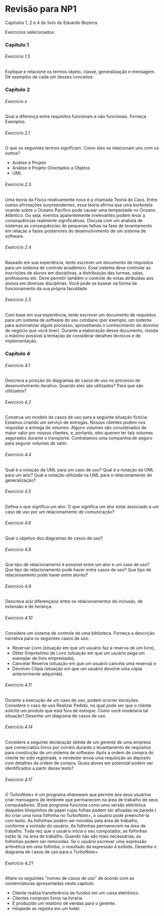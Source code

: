 # Revisão para NP1

Capítulos 1, 2 e 4 do livro do Eduardo Bezerra

Exercícios selecionados:

### Capítulo 1

###### Exercício 1.5 
Explique e relacione os termos objeto, classe, generalização e mensagem. Dê exemplos de cada um desses conceitos.

### Capítulo 2



###### Exercício x
Qual a diferença entre requisitos funcionais e não funcionais. Forneça Exemplos.

###### Exercício 2.1
O que os seguintes termos significam. Como eles se relacionam uns com os outros?
 - Análise e Projeto
 - Análise e Projeto Orientados a Objetos
 - UML 


###### Exercício 2.3
Uma teoria da Física relativamente nova é a chamada Teoria do Caos. 
Entre outras afirmações surpreendentes, essa teoria afirma que uma borboleta voando sobre o Oceano Pacífico pode causar uma tempestade no Oceano Atlântico. 
Ou seja, eventos aparentemente irrelevantes podem levar a consequências realmente significativas. 
Discuta com um analista de sistemas as consequências de pequenas falhas na fase de levantamento em relação a fases posteriores do desenvolvimento de um sistema de software.

###### Exercício 2.4
Baseado em sua experiência, tente escrever um documento de requisitos para um sistema de controle acadêmico. 
Esse sistema deve controlar as inscrições de alunos em disciplinas, a distribuição das turmas, salas, professores etc. 
Deve permitir também o controle de notas atribuídas aos alunos em diversas disciplinas. 
Você pode se basear na forma de funcionamento da sua própria faculdade.


###### Exercício 2.5
Com base em sua experiência, tente escrever um documento de requisitos para um sistema de software do seu cotidiano (por exemplo, um sistema para automatizar algum processo, aproveitando o conhecimento do domínio do negócio que você tiver).
Durante a elaboração desse documento, resista o máximo possível à tentação de considerar detalhes técnicos e de implementação.




### Capítulo 4

###### Exercício 4.1
Descreva a posição do diagramas de casos de uso no processo de desenvolvimento iterativo. Quando eles são utilizados? Para que são utilizados?



###### Exercício 4.2
Construa um modelo de casos de uso para a seguinte situação fictícia: Estamos criando um serviço de entregas. 
Nossos clientes podem nos requisitar a entrega de volumes. 
Alguns volumes são considerados de maior valor por nossos clientes, e, portanto, eles querem ter tais volumes segurados durante o transporte. 
Contratamos uma companhia de seguro para segurar volumes de valor.


###### Exercício 4.4
Qual é a notação da UML para um caso de uso? Qual é a notação da UML para um ator? 
Qual a notação utilizada na UML para o relacionamento de generalização?




###### Exercício 4.5
Defina o que significa um ator. O que significa um ator estar associado a um caso de uso por um relacionamento de comunicação?

###### Exercício 4.6
Qual o objetivo dos diagramas de casos de uso?


###### Exercício 4.8
Que tipo de relacionamento é possível entre um ator e um caso de uso? 
Que tipo de relacionamento pode haver entre casos de uso? 
Que tipo de relacionamento pode haver entre atores?


###### Exercício 4.9
Descreva a(s) diferença(s) entre os relacionamentos de inclusão, de extensão e de herança.


###### Exercício 4.10
Considere um sistema de controle de uma biblioteca. 
Forneça a descrição narrativa para os seguintes casos de uso: 
- Reservar Livro (situação em que um usuário faz a reserva de um livro), 
- Obter Empréstimo de Livro (situação em que um usuário pega um exemplar de livro emprestado), 
- Cancelar Reserva (situação em que um usuário cancela uma reserva) e 
- Devolver Cópia (situação em que um usuário devolve uma cópia anteriormente adquirida).


###### Exercício 4.11
Durante a execução de um caso de uso, podem ocorrer exceções. 
Considere o caso de uso Realizar Pedido, no qual pode ser que o cliente solicite um produto que está fora de estoque. 
Como você modelaria tal situação? Desenhe um diagrama de casos de uso.


###### Exercício 4.14
Considere a seguinte declaração obtida de um gerente de uma empresa que comercializa livros por correio durante o levantamento de requisitos para construção de um sistema de software: 
Após a ordem de compra do cliente ter sido registrada, o vendedor envia uma requisição ao depósito com detalhes da ordem de compra. 
Quais atores em potencial podem ser identificados a partir desse texto?



###### Exercício 4.17
O TurboNote+ é um programa shareware que permite aos seus usuários criar mensagens de lembrete que permanecem na área de trabalho de seus computadores. 
(Esse programa funciona como uma versão eletrônica daqueles bloquinhos de papel cujas folhas podem ser afixadas na parede.) 
Ao criar uma nova folhinha no TurboNote+, o usuário pode preenchê-la com texto. 
As folhinhas podem ser movidas pela área de trabalho, conforme a vontade do usuário.
As folhinhas permanecem na área de trabalho. 
Toda vez que o usuário inicia o seu computador, as folhinhas estão lá, na área de trabalho. 
Quando não são mais necessárias, as folhinhas podem ser removidas. 
Se o usuário escrever uma expressão aritmética em uma folhinha, o resultado da expressão é exibido. 
Desenhe o diagrama de casos de uso para o TurboNote+.



###### Exercício 4.21
Altere os seguintes "nomes de casos de uso" de acordo com as nomenclaturas apresentadas neste capítulo:
- Cliente realiza transferência de fundos em um caixa eletrônico.
- Clientes compram livros na livraria.
- É produzido um relatório de vendas para o gerente.
- Hóspede se registra em um hotel.

